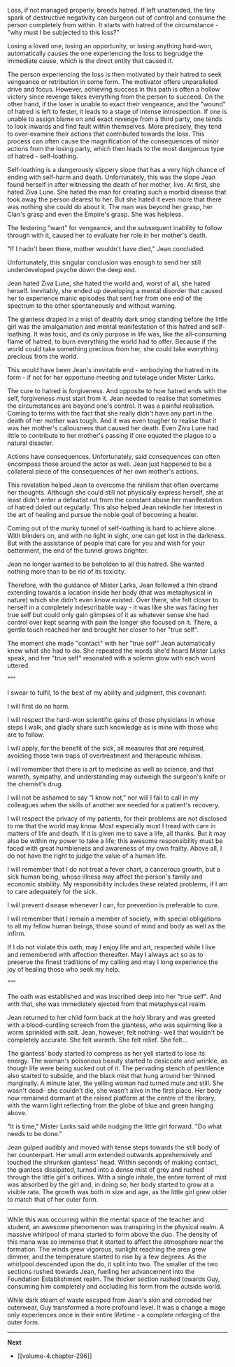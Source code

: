 
Loss, if not managed properly, breeds hatred. If left unattended, the tiny spark of destructive negativity can burgeon out of control and consume the person completely from within. It starts with hatred of the circumstance - "why must I be subjected to this loss?"

Losing a loved one, losing an opportunity, or losing anything hard-won, automatically causes the one experiencing the loss to begrudge the immediate cause, which is the direct entity that caused it.

The person experiencing the loss is then motivated by their hatred to seek vengeance or retribution in some form. The motivator offers unparalleled drive and focus. However, achieving success in this path is often a hollow victory since revenge takes everything from the person to succeed. On the other hand, if the loser is unable to exact their vengeance, and the "wound" of hatred is left to fester, it leads to a stage of intense introspection. If one is unable to assign blame on and exact revenge from a third party, one tends to look inwards and find fault within themselves. More precisely, they tend to over-examine their actions that contributed towards the loss. This process can often cause the magnification of the consequences of minor actions from the losing party, which then leads to the most dangerous type of hatred - self-loathing.

Self-loathing is a dangerously slippery slope that has a very high chance of ending with self-harm and death. Unfortunately, this was the slope Jean found herself in after witnessing the death of her mother, live. At first, she hated Ziva Lune. She hated the man for creating such a morbid disease that took away the person dearest to her. But she hated it even more that there was nothing she could do about it. The man was beyond her grasp, her Clan's grasp and even the Empire's grasp. She was helpless.

The festering "want" for vengeance, and the subsequent inability to follow through with it, caused her to evaluate her role in her mother's death.

"If I hadn't been there, mother wouldn't have died," Jean concluded.

Unfortunately, this singular conclusion was enough to send her still underdeveloped psyche down the deep end.

Jean hated Ziva Lune, she hated the world and, worst of all, she hated herself. Inevitably, she ended up developing a mental disorder that caused her to experience manic episodes that sent her from one end of the spectrum to the other spontaneously and without warning.

The giantess draped in a mist of deathly dark smog standing before the little girl was the amalgamation and mental manifestation of this hatred and self-loathing. It was toxic, and its only purpose in life was, like the all-consuming flame of hatred, to burn everything the world had to offer. Because if the world could take something precious from her, she could take everything precious from the world.

This would have been Jean's inevitable end - embodying the hatred in its form - if not for her opportune meeting and tutelage under Mister Larks.

The cure to hatred is forgiveness. And opposite to how hatred ends with the self, forgiveness must start from it. Jean needed to realise that sometimes the circumstances are beyond one's control. It was a painful realisation. Coming to terms with the fact that she really didn't have any part in the death of her mother was tough. And it was even tougher to realise that it was her mother's callousness that caused her death. Even Ziva Lune had little to contribute to her mother's passing if one equated the plague to a natural disaster.

Actions have consequences. Unfortunately, said consequences can often encompass those around the actor as well. Jean just happened to be a collateral piece of the consequences of her own mother's actions.

This revelation helped Jean to overcome the nihilism that often overcame her thoughts. Although she could still not physically express herself, she at least didn't enter a defeatist rut from the constant abuse her manifestation of hatred doled out regularly. This also helped Jean rekindle her interest in the art of healing and pursue the noble goal of becoming a healer.

Coming out of the murky tunnel of self-loathing is hard to achieve alone. With blinders on, and with no light in sight, one can get lost in the darkness. But with the assistance of people that care for you and wish for your betterment, the end of the tunnel grows brighter.

Jean no longer wanted to be beholden to all this hatred. She wanted nothing more than to be rid of its toxicity.

Therefore, with the guidance of Mister Larks, Jean followed a thin strand extending towards a location inside her body (that was metaphysical in nature) which she didn't even know existed. Over there, she felt closer to herself in a completely indescribable way - it was like she was facing her true self but could only gain glimpses of it as whatever sense she had control over kept searing with pain the longer she focused on it. There, a gentle touch reached her and brought her closer to her "true self".

The moment she made "contact" with her "true self" Jean automatically knew what she had to do. She repeated the words she'd heard Mister Larks speak, and her "true self" resonated with a solemn glow with each word uttered.

"""

I swear to fulfil, to the best of my ability and judgment, this covenant:

I will first do no harm.

I will respect the hard-won scientific gains of those physicians in whose steps I walk, and gladly share such knowledge as is mine with those who are to follow.

I will apply, for the benefit of the sick, all measures that are required, avoiding those twin traps of overtreatment and therapeutic nihilism.

I will remember that there is art to medicine as well as science, and that warmth, sympathy, and understanding may outweigh the surgeon's knife or the chemist's drug.

I will not be ashamed to say "I know not," nor will I fail to call in my colleagues when the skills of another are needed for a patient's recovery.

I will respect the privacy of my patients, for their problems are not disclosed to me that the world may know. Most especially must I tread with care in matters of life and death. If it is given me to save a life, all thanks. But it may also be within my power to take a life; this awesome responsibility must be faced with great humbleness and awareness of my own frailty. Above all, I do not have the right to judge the value of a human life.

I will remember that I do not treat a fever chart, a cancerous growth, but a sick human being, whose illness may affect the person's family and economic stability. My responsibility includes these related problems, if I am to care adequately for the sick.

I will prevent disease whenever I can, for prevention is preferable to cure.

I will remember that I remain a member of society, with special obligations to all my fellow human beings, those sound of mind and body as well as the infirm.

If I do not violate this oath, may I enjoy life and art, respected while I live and remembered with affection thereafter. May I always act so as to preserve the finest traditions of my calling and may I long experience the joy of healing those who seek my help.

"""

The oath was established and was inscribed deep into her "true self". And with that, she was immediately ejected from that metaphysical realm.

Jean returned to her child form back at the holy library and was greeted with a blood-curdling screech from the giantess, who was squirming like a worm sprinkled with salt. Jean, however, felt nothing- well that wouldn't be completely accurate. She felt warmth. She felt relief. She felt...

The giantess' body started to compress as her yell started to lose its energy. The woman's poisonous beauty started to desiccate and wrinkle, as though life were being sucked out of it. The pervading stench of pestilence also started to subside, and the black mist that hung around her thinned marginally. A minute later, the yelling woman had turned mute and still. She wasn't dead- she couldn't die, she wasn't alive in the first place. Her body now remained dormant at the raised platform at the centre of the library, with the warm light reflecting from the globe of blue and green hanging above.

"It is time," Mister Larks said while nudging the little girl forward. "Do what needs to be done."

Jean gulped audibly and moved with tense steps towards the still body of her counterpart. Her small arm extended outwards apprehensively and touched the shrunken giantess' head. Within seconds of making contact, the giantess dissipated, turned into a dense mist of grey and rushed through the little girl's orifices. With a single inhale, the entire torrent of mist was absorbed by the girl and, in doing so, her body started to grow at a visible rate. The growth was both in size and age, as the little girl grew older to match that of her outer form.

____

While this was occurring within the mental space of the teacher and student, an awesome phenomenon was transpiring in the physical realm. A massive whirlpool of mana started to form above the duo. The density of this mana was so immense that it started to affect the atmosphere near the formation. The winds grew vigorous, sunlight reaching the area grew dimmer, and the temperature started to rise by a few degrees. As the whirlpool descended upon the do, it split into two. The smaller of the two sections rushed towards Jean, fuelling her advancement into the Foundation Establishment realm. The thicker section rushed towards Guy, consuming him completely and occluding his form from the outside world.

While dark steam of waste escaped from Jean's skin and corroded her outerwear, Guy transformed a more profound level. It was a change a mage only experiences once in their entire lifetime - a complete reforging of the outer form.

____

**Next**
* [[volume-4.chapter-296]]